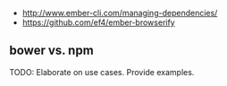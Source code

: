 * http://www.ember-cli.com/managing-dependencies/
* https://github.com/ef4/ember-browserify

## bower vs. npm

TODO: Elaborate on use cases. Provide examples.
